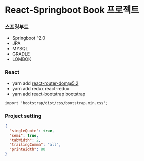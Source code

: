 # React-Springboot Book 프로젝트

### 스프링부트

- Springboot ^2.0
- JPA
- MYSQL
- GRADLE
- LOMBOK

### React

- yarn add react-router-dom@5.2
- yarn add redux react-redux
- yarn add react-bootstrap bootstrap

```txt
import 'bootstrap/dist/css/bootstrap.min.css';
```

### Project setting

```json
{
  "singleQuote": true,
  "semi": true,
  "tabWidth": 2,
  "trailingComma": "all",
  "printWidth": 80
}
```
